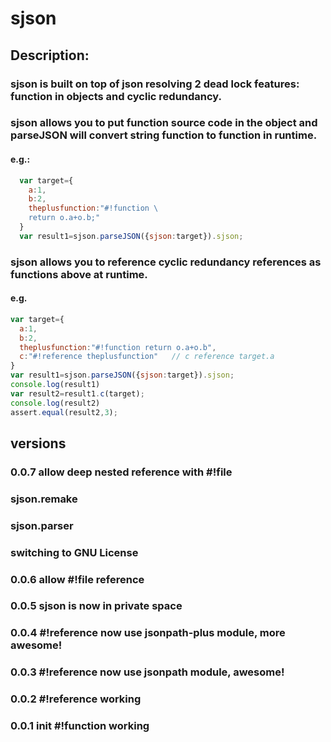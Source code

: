 # sjson

## Description:

### sjson is built on top of json resolving 2 dead lock features: function in objects and cyclic redundancy.

### sjson allows you to put function source code in the object and parseJSON will convert string function to function in runtime.

#### e.g.:

```javascript
  var target={
    a:1,
    b:2,
    theplusfunction:"#!function \
    return o.a+o.b;"
  }
  var result1=sjson.parseJSON({sjson:target}).sjson;
```

### sjson allows you to reference cyclic redundancy references as functions above at runtime.

#### e.g.

```javascript
var target={
  a:1,
  b:2,
  theplusfunction:"#!function return o.a+o.b",
  c:"#!reference theplusfunction"   // c reference target.a
}
var result1=sjson.parseJSON({sjson:target}).sjson;
console.log(result1)
var result2=result1.c(target);
console.log(result2)
assert.equal(result2,3);
```

## versions

### 0.0.7 allow deep nested reference with #!file
###         sjson.remake
###         sjson.parser
###         switching to GNU License

### 0.0.6 allow #!file reference

### 0.0.5 sjson is now in private space

### 0.0.4 #!reference now use jsonpath-plus module, more awesome!

### 0.0.3 #!reference now use jsonpath module, awesome!

### 0.0.2 #!reference working

### 0.0.1 init #!function working
